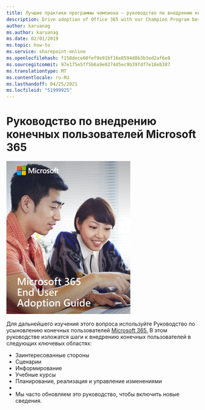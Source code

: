 ```yaml
---
title: Лучшие практики программы чемпиона — руководство по внедрению конечных пользователей Microsoft 365
description: Drive adoption of Office 365 with our Champion Program best practices
author: karuanag
ms.author: karuanag
ms.date: 02/01/2019
ms.topic: how-to
ms.service: sharepoint-online
ms.openlocfilehash: f158dece60fef9e91bf16e8594d8b3b3ed2af6e8
ms.sourcegitcommit: 97e175e5ff5b6a9e0274d5ec9b39fdf7e18eb387
ms.translationtype: MT
ms.contentlocale: ru-RU
ms.lasthandoff: 04/25/2021
ms.locfileid: "51999925"
---
```

# <a name="microsoft-365-end-user-adoption-guide"></a>Руководство по внедрению конечных пользователей Microsoft 365

![Руководство по внедрению Microsoft 365](media/m365euguide.png)

Для дальнейшего изучения этого вопроса используйте Руководство по усыновлению конечных пользователей [Microsoft 365.](https://aka.ms/adoptionguide) В этом руководстве изложатся шаги к внедрению конечных пользователей в следующих ключевых областях:

- Заинтересованные стороны
- Сценарии
- Информирование
- Учебные курсы 
- Планирование, реализация и управление изменениями
- 
- Мы часто обновляем это руководство, чтобы включить новые сведения.